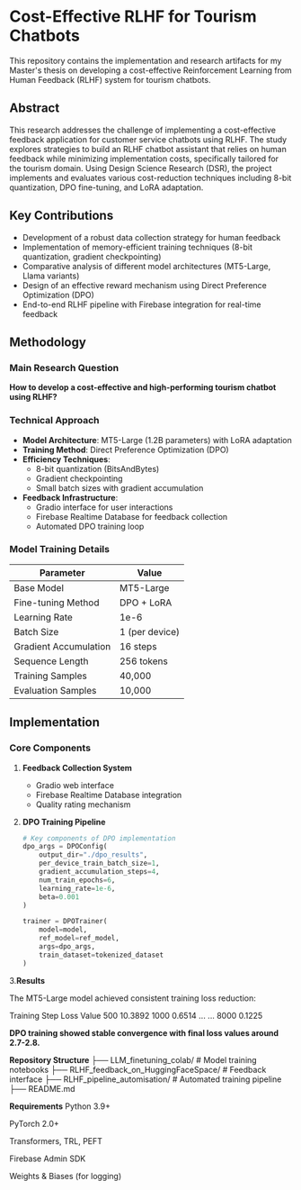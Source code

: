 # Cost-Effective RLHF for Tourism Chatbots

This repository contains the implementation and research artifacts for my Master's thesis on developing a cost-effective Reinforcement Learning from Human Feedback (RLHF) system for tourism chatbots.

## Abstract
This research addresses the challenge of implementing a cost-effective feedback application for customer service chatbots using RLHF. The study explores strategies to build an RLHF chatbot assistant that relies on human feedback while minimizing implementation costs, specifically tailored for the tourism domain. Using Design Science Research (DSR), the project implements and evaluates various cost-reduction techniques including 8-bit quantization, DPO fine-tuning, and LoRA adaptation.

## Key Contributions
- Development of a robust data collection strategy for human feedback
- Implementation of memory-efficient training techniques (8-bit quantization, gradient checkpointing)
- Comparative analysis of different model architectures (MT5-Large, Llama variants)
- Design of an effective reward mechanism using Direct Preference Optimization (DPO)
- End-to-end RLHF pipeline with Firebase integration for real-time feedback

## Methodology

### Main Research Question
**How to develop a cost-effective and high-performing tourism chatbot using RLHF?**

### Technical Approach
- **Model Architecture**: MT5-Large (1.2B parameters) with LoRA adaptation
- **Training Method**: Direct Preference Optimization (DPO)
- **Efficiency Techniques**:
  - 8-bit quantization (BitsAndBytes)
  - Gradient checkpointing
  - Small batch sizes with gradient accumulation
- **Feedback Infrastructure**:
  - Gradio interface for user interactions
  - Firebase Realtime Database for feedback collection
  - Automated DPO training loop

### Model Training Details
| Parameter                | Value                     |
|--------------------------|---------------------------|
| Base Model               | MT5-Large                 |
| Fine-tuning Method       | DPO + LoRA                |
| Learning Rate            | 1e-6                      |
| Batch Size               | 1 (per device)            |
| Gradient Accumulation    | 16 steps                  |
| Sequence Length          | 256 tokens                |
| Training Samples         | 40,000                    |
| Evaluation Samples       | 10,000                    |

## Implementation

### Core Components
1. **Feedback Collection System**
   - Gradio web interface
   - Firebase Realtime Database integration
   - Quality rating mechanism

2. **DPO Training Pipeline**
   ```python
   # Key components of DPO implementation
   dpo_args = DPOConfig(
       output_dir="./dpo_results",
       per_device_train_batch_size=1,
       gradient_accumulation_steps=4,
       num_train_epochs=6,
       learning_rate=1e-6,
       beta=0.001
   )
   
   trainer = DPOTrainer(
       model=model,
       ref_model=ref_model,
       args=dpo_args,
       train_dataset=tokenized_dataset
   )
3.**Results**

The MT5-Large model achieved consistent training loss reduction:

Training Step	Loss Value
500	10.3892
1000	0.6514
...	...
8000	0.1225

**DPO training showed stable convergence with final loss values around 2.7-2.8.**

**Repository Structure**
├── LLM_finetuning_colab/          # Model training notebooks
├── RLHF_feedback_on_HuggingFaceSpace/  # Feedback interface
├── RLHF_pipeline_automisation/    # Automated training pipeline
├── README.md                      

**Requirements**
Python 3.9+

PyTorch 2.0+

Transformers, TRL, PEFT

Firebase Admin SDK

Weights & Biases (for logging)
